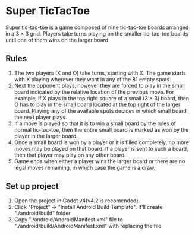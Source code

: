 # Super TicTacToe
Super tic-tac-toe is a game composed of nine tic-tac-toe boards arranged in a 3 × 3 grid. Players take turns playing on the smaller tic-tac-toe boards until one of them wins on the larger board.

## Rules
1. The two players (X and O) take turns, starting with X. The game starts with X playing wherever they want in any of the 81 empty spots.
2. Next the opponent plays, however they are forced to play in the small board indicated by the relative location of the previous move. For example, if X plays in the top right square of a small (3 × 3) board, then O has to play in the small board located at the top right of the larger board. Playing any of the available spots decides in which small board the next player plays.
3. If a move is played so that it is to win a small board by the rules of normal tic-tac-toe, then the entire small board is marked as won by the player in the larger board.
4. Once a small board is won by a player or it is filled completely, no more moves may be played on that board. If a player is sent to such a board, then that player may play on any other board.
5. Game ends when either a player wins the larger board or there are no legal moves remaining, in which case the game is a draw.

## Set up project

1. Open the project in Godot v4(v4.2 is recomended).
2. Click "Project" -> "Install Android Build Template". It'll create "./android/build" folder
3. Copy "./android/AndroidManifest.xml" file to "./android/build/AndroidManifest.xml" with replacing the file
